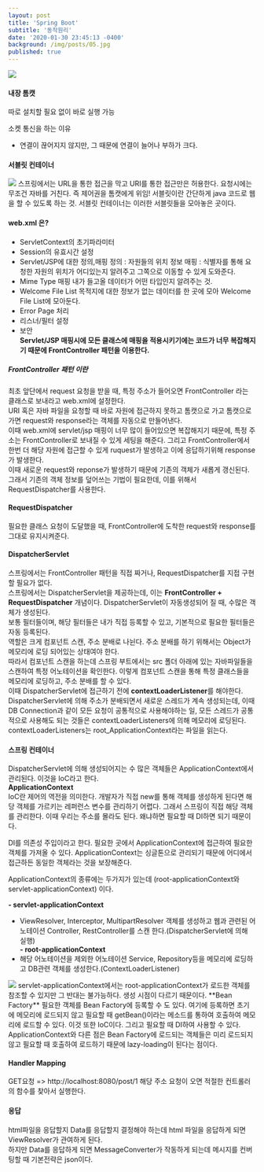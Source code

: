 ```yaml
---
layout: post
title: 'Spring Boot'
subtitle: '동작원리'
date: '2020-01-30 23:45:13 -0400'
background: /img/posts/05.jpg
published: true
---
```

<img src="https://user-images.githubusercontent.com/61040284/99372697-e6dfcf00-2903-11eb-9cb0-6851c699fa26.png">


#### 내장 톰캣
따로 설치할 필요 없이 바로 실행 가능   

소켓 통신을 하는 이유   
- 연결이 끊어지지 않지만, 그 때문에 연결이 늘어나 부하가 크다.

#### 서블릿 컨테이너
<img src="https://user-images.githubusercontent.com/61040284/99372561-b13ae600-2903-11eb-959c-5802720fda3e.png">
스프링에서는 URL을 통한 접근을 막고 URI를 통한 접근만은 허용한다.   
요청시에는 무조건 자바를 거친다. 즉 제어권을 톰캣에게 위임!   
서블릿이란 간단하게 java 코드로 웹을 할 수 있도록 하는 것.
서블릿 컨테이너는 이러한 서블릿들을 모아놓은 곳이다.

#### web.xml 은?
- ServletContext의 초기파라미터
- Session의 유효시간 설정
- Servlet/JSP에 대한 정의,매핑
    정의 : 자원들의 위치 정보
    매핑 : 식별자를 통해 요청한 자원의 위치가 어디있는지 알려주고 그쪽으로 이동할 수 있게 도와준다.
- Mime Type 매핑
    내가 들고올 데이터가 어떤 타입인지 알려주는 것.
- Welcome File List
    목적지에 대한 정보가 없는 데이터를 한 곳에 모아 Welcome File List에 모아둔다.
- Error Page 처리
- 리스너/필터 설정
- 보안   
**Servlet/JSP 매핑시에 모든 클래스에 매핑을 적용시키기에는 코드가 너무 복잡해지기 때문에 FrontController 패턴을 이용한다.**   

##### FrontController 패턴 이란
최초 앞단에서 request 요청을 받을 때, 특정 주소가 들어오면 FrontController 라는 클래스로 보내라고 web.xml에 설정한다.   
URI 혹은 자바 파일을 요청할 때 바로 자원에 접근하지 못하고 톰캣으로 가고 톰캣으로 가면 request와 response라는 객체를 자동으로 만들어낸다.   
이때 web.xml에 servlet/jsp 매핑이 너무 많이 들어있으면 복잡해지기 때문에, 특정 주소는 FrontController로 보내질 수 있게 세팅을 해준다. 그리고 FrontController에서 한번 더 해당 자원에 접근할 수 있게 ruquest가 발생하고 이에 응답하기위해 response가 발생한다.   
이때 새로운 request와 reponse가 발생하기 때문에 기존의 객체가 새롭게 갱신된다. 그래서 기존의 객체 정보를 덮어쓰는 기법이 필요한데, 이를 위해서 RequestDispatcher를 사용한다.

#### RequestDispatcher
필요한 클래스 요청이 도달했을 때, FrontController에 도착한 request와 response를 그대로 유지시켜준다.    

#### DispatcherServlet
스프링에서는 FrontController 패턴을 직접 짜거나, RequestDispatcher를 지접 구현할 필요가 없다.   
스프링에서는 DispatcherServlet을 제공하는데, 이는 **FrontController + RequestDispatcher** 개념이다. DispatcherServlet이 자동생성되어 질 때, 수많은 객체가 생성된다.    
보통 필터들이며, 해당 필터들은 내가 직접 등록할 수 있고, 기본적으로 필요한 필터들은 자동 등록된다.   
역할은 크게 컴포넌트 스캔, 주소 분배로 나뉜다.
주소 분배를 하기 위해서는 Object가 메모리에 로딩 되어있는 상태여야 한다.   
따라서 컴포넌트 스캔을 하는데 스프링 부트에서는 src 폴더 아래에 있는 자바파일들을 스캔하여 특정 어노테이션을 확인한다.
이렇게 컴포넌트 스캔을 통해 특정 클래스들을 메모리에 로딩하고, 주소 분배를 할 수 있다.   
이때 DispatcherServlet에 접근하기 전에  **contextLoaderListener**를 해야한다.   
DispatcherServlet에 의해 주소가 분배되면서 새로운 스레드가 계속 생성되는데, 이때 DB Connection과 같이 모든 요청이 공통적으로 사용해야하는 일, 모든 스레드가 공통적으로 사용해도 되는 것들은 contextLoaderListeners에 의해 메모리에 로딩된다.
contextLoaderListeners는 root_ApplicationContext라는 파일을 읽는다.   

#### 스프링 컨테이너
DispatcherServlet에 의해 생성되어지는 수 많은 객체들은 ApplicationContext에서 관리된다. 이것을 IoC라고 한다.   
**ApplicationContext**   
IoC란 제어의 역전을 의미한다. 개발자가 직접 new를 통해 객체를 생성하게 된다면 해당 객체를 가르키는 레퍼런스 변수를 관리하기 어렵다. 그래서 스프링이 직접 해당 객체를 관리한다. 이때 우리는 주소를 몰라도 된다. 왜냐하면 필요할 때 DI하면 되기 때문이다.   

DI를 의존성 주입이라고 한다. 필요한 곳에서 ApplicationContext에 접근하여 필요한 객체를 가져올 수 있다. ApplicationContext는 싱글톤으로 관리되기 때문에 어디에서 접근하든 동일한 객체라는 것을 보장해준다.   

ApplicationContext의 종류에는 두가지가 있는데 (root-applicationContext와 servlet-applicationContext) 이다.   

**- servlet-applicationContext**
- ViewResolver, Interceptor, MultipartResolver 객체를 생성하고 웹과 관련된 어노테이션 Controller, RestController를 스캔 한다.(DispatcherServlet에 의해 실행)   
**- root-applicationContext**
- 해당 어노테이션을 제외한 어노테이션 Service, Repository등을 메모리에 로딩하고 DB관련 객체를 생성한다.(ContextLoaderListener)   

<img src="https://user-images.githubusercontent.com/61040284/99372704-e810fc00-2903-11eb-86ab-6716fbf44fca.png">
servlet-applicationContext에서는 root-applicationContext가 로드한 객체를 참조할 수 있지만 그 반대는 불가능하다. 생성 시점이 다르기 때문이다.    
**Bean Factory**
필요한 객체를 Bean Factory에 등록할 수 도 있다. 여기에 등록하면 초기에 메모리에 로드되지 않고 필요할 때 getBean()이라는 메소드를 통하여 호출하여 메모리에 로드할 수 있다. 이것 또한 IoC이다. 그리고 필요할 때 DI하여 사용할 수 있다.    ApplicationContext와 다른 점은 Bean Factory에 로드되는 객체들은 미리 로드되지 않고 필요할 때 호출하여 로드하기 때문에 lazy-loading이 된다는 점이다.   

#### Handler Mapping
GET요청 => http://localhost:8080/post/1
해당 주소 요청이 오면 적절한 컨트롤러의 함수를 찾아서 실행한다.   

#### 응답
html파일을 응답할지 Data를 응답할지 결정해야 하는데 html 파일을 응답하게 되면 ViewResolver가 관여하게 된다.   
하지만 Data를 응답하게 되면 MessageConverter가 작동하게 되는데 메시지를 컨버팅할 때 기본전략은 json이다.
